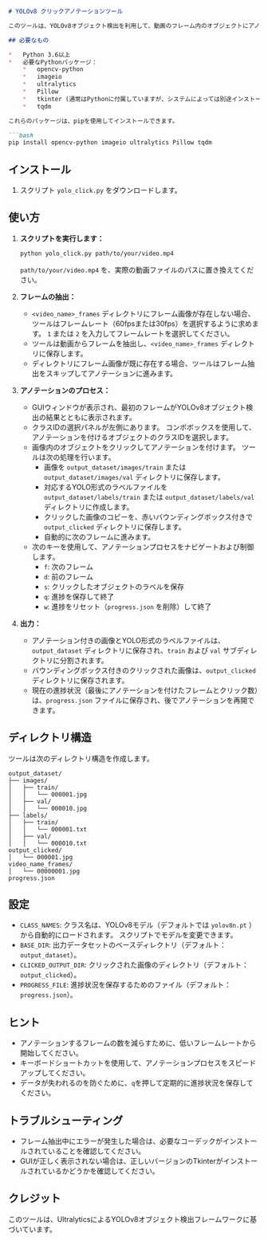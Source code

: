 ```markdown
# YOLOv8 クリックアノテーションツール

このツールは、YOLOv8オブジェクト検出を利用して、動画のフレーム内のオブジェクトにアノテーションを付けるためのものです。 フレームの移動、オブジェクトクラスの選択、YOLO形式でのアノテーションの保存を行うための簡単なGUIを提供します。

## 必要なもの

*   Python 3.6以上
*   必要なPythonパッケージ：
    *   opencv-python
    *   imageio
    *   ultralytics
    *   Pillow
    *   tkinter (通常はPythonに付属していますが、システムによっては別途インストールが必要な場合があります)
    *   tqdm

これらのパッケージは、pipを使用してインストールできます。

```bash
pip install opencv-python imageio ultralytics Pillow tqdm
```

## インストール

1.  スクリプト `yolo_click.py` をダウンロードします。

## 使い方

1.  **スクリプトを実行します：**

    ```bash
    python yolo_click.py path/to/your/video.mp4
    ```

    `path/to/your/video.mp4` を、実際の動画ファイルのパスに置き換えてください。

2.  **フレームの抽出：**

    *   `<video_name>_frames` ディレクトリにフレーム画像が存在しない場合、ツールはフレームレート（60fpsまたは30fps）を選択するように求めます。 `1` または `2` を入力してフレームレートを選択してください。
    *   ツールは動画からフレームを抽出し、`<video_name>_frames` ディレクトリに保存します。
    *   ディレクトリにフレーム画像が既に存在する場合、ツールはフレーム抽出をスキップしてアノテーションに進みます。

3.  **アノテーションのプロセス：**

    *   GUIウィンドウが表示され、最初のフレームがYOLOv8オブジェクト検出の結果とともに表示されます。
    *   クラスIDの選択パネルが左側にあります。 コンボボックスを使用して、アノテーションを付けるオブジェクトのクラスIDを選択します。
    *   画像内のオブジェクトをクリックしてアノテーションを付けます。 ツールは次の処理を行います。
        *   画像を `output_dataset/images/train` または `output_dataset/images/val` ディレクトリに保存します。
        *   対応するYOLO形式のラベルファイルを `output_dataset/labels/train` または `output_dataset/labels/val` ディレクトリに作成します。
        *   クリックした画像のコピーを、赤いバウンディングボックス付きで `output_clicked` ディレクトリに保存します。
        *   自動的に次のフレームに進みます。
    *   次のキーを使用して、アノテーションプロセスをナビゲートおよび制御します。
        *   `f`: 次のフレーム
        *   `d`: 前のフレーム
        *   `s`: クリックしたオブジェクトのラベルを保存
        *   `q`: 進捗を保存して終了
        *   `w`: 進捗をリセット（`progress.json` を削除）して終了

4.  **出力：**

    *   アノテーション付きの画像とYOLO形式のラベルファイルは、`output_dataset` ディレクトリに保存され、`train` および `val` サブディレクトリに分割されます。
    *   バウンディングボックス付きのクリックされた画像は、`output_clicked` ディレクトリに保存されます。
    *   現在の進捗状況（最後にアノテーションを付けたフレームとクリック数）は、`progress.json` ファイルに保存され、後でアノテーションを再開できます。

## ディレクトリ構造

ツールは次のディレクトリ構造を作成します。

```
output_dataset/
├── images/
│   ├── train/
│   │   └── 000001.jpg
│   ├── val/
│   │   └── 000010.jpg
├── labels/
│   ├── train/
│   │   └── 000001.txt
│   ├── val/
│   │   └── 000010.txt
output_clicked/
│   └── 000001.jpg
video_name_frames/
│   └── 00000001.jpg
progress.json
```

## 設定

*   `CLASS_NAMES`: クラス名は、YOLOv8モデル（デフォルトでは `yolov8n.pt` ）から自動的にロードされます。 スクリプトでモデルを変更できます。
*   `BASE_DIR`: 出力データセットのベースディレクトリ（デフォルト：`output_dataset`）。
*   `CLICKED_OUTPUT_DIR`: クリックされた画像のディレクトリ（デフォルト：`output_clicked`）。
*   `PROGRESS_FILE`: 進捗状況を保存するためのファイル（デフォルト：`progress.json`）。

## ヒント

*   アノテーションするフレームの数を減らすために、低いフレームレートから開始してください。
*   キーボードショートカットを使用して、アノテーションプロセスをスピードアップしてください。
*   データが失われるのを防ぐために、`q`を押して定期的に進捗状況を保存してください。

## トラブルシューティング

*   フレーム抽出中にエラーが発生した場合は、必要なコーデックがインストールされていることを確認してください。
*   GUIが正しく表示されない場合は、正しいバージョンのTkinterがインストールされているかどうかを確認してください。

## クレジット

このツールは、UltralyticsによるYOLOv8オブジェクト検出フレームワークに基づいています。
```